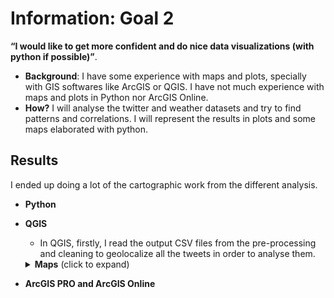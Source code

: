 # Information: Goal 2

**“I would like to get more confident and do nice data visualizations (with python if possible)”**. 
 * **Background**: I have some experience with maps and plots, specially with GIS softwares like ArcGIS or QGIS. I have not much experience with maps and plots in Python nor ArcGIS Online.  
 * **How?** I will analyse the twitter and weather datasets and try to find patterns and correlations. I will represent the results in plots and some maps elaborated with python.
 
## Results
I ended up doing a lot of the cartographic work from the different analysis.

* **Python**

* **QGIS**
  * In QGIS, firstly, I read the output CSV files from the pre-processing and cleaning to geolocalize all the tweets in order to analyse them.
  <details>
  <summary><b>Maps</b> (click to expand)</summary>
  <!-- toc -->



  <!-- tocstop -->
  </details>
* **ArcGIS PRO and ArcGIS Online**
